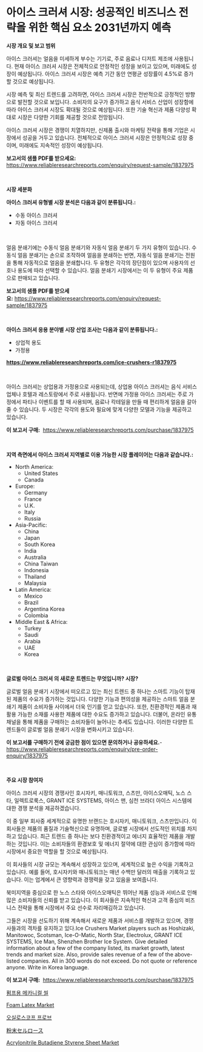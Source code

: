 <p><h1>아이스 크러셔 시장: 성공적인 비즈니스 전략을 위한 핵심 요소 2031년까지 예측</h1></p><p><strong>시장 개요 및 보고 범위</strong></p>
<p><p>아이스 크러셔는 얼음을 미세하게 부수는 기기로, 주로 음료나 디저트 제조에 사용됩니다. 현재 아이스 크러셔 시장은 전체적으로 안정적인 성장을 보이고 있으며, 미래에도 성장이 예상됩니다. 아이스 크러셔 시장은 예측 기간 동안 연평균 성장률이 4.5%로 증가할 것으로 예상됩니다. </p><p>시장 예측 및 최신 트렌드를 고려하면, 아이스 크러셔 시장은 전반적으로 긍정적인 방향으로 발전할 것으로 보입니다. 소비자의 요구가 증가하고 음식 서비스 산업이 성장함에 따라 아이스 크러셔 시장도 확대될 것으로 예상됩니다. 또한 기술 혁신과 제품 다양성 확대로 시장은 다양한 기회를 제공할 것으로 전망됩니다.</p><p>아이스 크러셔 시장은 경쟁이 치열하지만, 신제품 출시와 마케팅 전략을 통해 기업은 시장에서 성공을 거두고 있습니다. 전체적으로 아이스 크러셔 시장은 안정적으로 성장 중이며, 미래에도 지속적인 성장이 예상됩니다.</p></p>
<p><strong>보고서의 샘플 PDF를 받으세요:</strong> <a href="https://www.reliableresearchreports.com/enquiry/request-sample/1837975">https://www.reliableresearchreports.com/enquiry/request-sample/1837975</a></p>
<p>&nbsp;</p>
<p><strong>시장 세분화</strong></p>
<p><strong>아이스 크러셔 유형별 시장 분석은 다음과 같이 분류됩니다.:</strong></p>
<p><ul><li>수동 아이스 크러셔</li><li>자동 아이스 크러셔</li></ul></p>
<p>&nbsp;</p>
<p><p>얼음 분쇄기에는 수동식 얼음 분쇄기와 자동식 얼음 분쇄기 두 가지 유형이 있습니다. 수동식 얼음 분쇄기는 손으로 조작하여 얼음을 분쇄하는 반면, 자동식 얼음 분쇄기는 전원을 통해 자동적으로 얼음을 분쇄합니다. 두 유형은 각각의 장단점이 있으며 사용자의 선호나 용도에 따라 선택할 수 있습니다. 얼음 분쇄기 시장에서는 이 두 유형이 주요 제품으로 판매되고 있습니다.</p></p>
<p><strong>보고서의 샘플 PDF를 받으세요:</strong>&nbsp;<a href="https://www.reliableresearchreports.com/enquiry/request-sample/1837975">https://www.reliableresearchreports.com/enquiry/request-sample/1837975</a></p>
<p>&nbsp;</p>
<p><strong> 아이스 크러셔 응용 분야별 시장 산업 조사는 다음과 같이 분류됩니다.:</strong></p>
<p><ul><li>상업적 용도</li><li>가정용</li></ul></p>
<p><strong><a href="https://www.reliableresearchreports.com/ice-crushers-r1837975">https://www.reliableresearchreports.com/ice-crushers-r1837975</a></strong></p>
<p>&nbsp;</p>
<p><p>아이스 크러셔는 상업용과 가정용으로 사용되는데, 상업용 아이스 크러셔는 음식 서비스 업체나 호텔과 레스토랑에서 주로 사용됩니다. 반면에 가정용 아이스 크러셔는 주로 가정에서 파티나 이벤트를 할 때 사용되며, 음료나 칵테일을 만들 때 편리하게 얼음을 갈아줄 수 있습니다. 두 시장은 각각의 용도와 필요에 맞게 다양한 모델과 기능을 제공하고 있습니다.</p></p>
<p><strong>이 보고서 구매:</strong>&nbsp; <a href="https://www.reliableresearchreports.com/purchase/1837975">https://www.reliableresearchreports.com/purchase/1837975</a></p>
<p>&nbsp;</p>
<p><strong>지역 측면에서 아이스 크러셔 지역별로 이용 가능한 시장 플레이어는 다음과 같습니다.:</strong></p>
<p><ul>
    <li>
        North America:
        <ul>
            <li>United States</li>
            <li>Canada</li>
        </ul>
    </li>
    <li>
        Europe:
        <ul>
            <li>Germany</li>
            <li>France</li>
            <li>U.K.</li>
            <li>Italy</li>
            <li>Russia</li>
        </ul>
    </li>
    <li>
        Asia-Pacific:
        <ul>
            <li>China</li>
            <li>Japan</li>
            <li>South Korea</li>
            <li>India</li>
            <li>Australia</li>
            <li>China Taiwan</li>
            <li>Indonesia</li>
            <li>Thailand</li>
            <li>Malaysia</li>
        </ul>
    </li>
    <li>
        Latin America:
        <ul>
            <li>Mexico</li>
            <li>Brazil</li>
            <li>Argentina Korea</li>
            <li>Colombia</li>
        </ul>
    </li>
    <li>
        Middle East & Africa:
        <ul>
            <li>Turkey</li>
            <li>Saudi</li>
            <li>Arabia</li>
            <li>UAE</li>
            <li>Korea</li>
        </ul>
    </li>
    </ul></p>
<p>&nbsp;</p>
<p><strong>글로벌 아이스 크러셔 의 새로운 트렌드는 무엇입니까? 시장?</strong></p>
<p><p>글로벌 얼음 분쇄기 시장에서 떠오르고 있는 최신 트렌드 중 하나는 스마트 기능이 탑재된 제품의 수요가 증가하는 것입니다. 다양한 기능과 편의성을 제공하는 스마트 얼음 분쇄기 제품이 소비자들 사이에서 더욱 인기를 얻고 있습니다. 또한, 친환경적인 제품과 재활용 가능한 소재를 사용한 제품에 대한 수요도 증가하고 있습니다. 더불어, 온라인 유통 채널을 통해 제품을 구매하는 소비자들이 늘어나는 추세도 있습니다. 이러한 다양한 트렌드들이 글로벌 얼음 분쇄기 시장을 변화시키고 있습니다.</p></p>
<p><strong>이 보고서를 구매하기 전에 궁금한 점이 있으면 문의하거나 공유하세요.</strong>- <a href="https://www.reliableresearchreports.com/enquiry/pre-order-enquiry/1837975">https://www.reliableresearchreports.com/enquiry/pre-order-enquiry/1837975</a></p>
<p>&nbsp;</p>
<p><strong>주요 시장 참여자</strong></p>
<p><p>아이스 크러셔 시장의 경쟁사인 호시자키, 매니토워크, 스츠만, 아이스오매틱, 노스 스타, 일렉트로룩스, GRANT ICE SYSTEMS, 아이스 맨, 심천 브라더 아이스 시스템에 대한 경쟁 분석을 제공하겠습니다. </p><p>이 중 일부 회사중 세계적으로 유명한 브랜드는 호시자키, 매니토워크, 스츠만입니다. 이 회사들은 제품의 품질과 기술혁신으로 유명하며, 글로벌 시장에서 선도적인 위치를 차지하고 있습니다. 최근 트렌드 중 하나는 보다 친환경적이고 에너지 효율적인 제품을 개발하는 것입니다. 이는 소비자들의 환경보호 및 에너지 절약에 대한 관심이 증가함에 따라 시장에서 중요한 역할을 할 것으로 예상됩니다.</p><p>이 회사들의 시장 규모는 계속해서 성장하고 있으며, 세계적으로 높은 수익을 기록하고 있습니다. 예를 들어, 호시자키와 매니토워크는 매년 수백만 달러의 매출을 기록하고 있습니다. 이는 업계에서 큰 영향력과 경쟁력을 갖고 있음을 보여줍니다.</p><p>북미지역을 중심으로 한 노스 스타와 아이스오매틱은 뛰어난 제품 성능과 서비스로 인해 많은 소비자들의 신뢰를 받고 있습니다. 이 회사들은 지속적인 혁신과 고객 중심의 비즈니스 전략을 통해 시장에서 주요 선수로 자리매김하고 있습니다.</p><p>그들은 시장을 선도하기 위해 계속해서 새로운 제품과 서비스를 개발하고 있으며, 경쟁사들과의 격차를 유지하고 있다.Ice Crushers Market players such as Hoshizaki, Manitowoc, Scotsman, Ice-O-Matic, North Star, Electrolux, GRANT ICE SYSTEMS, Ice Man, Shenzhen Brother Ice System. Give detailed information about a few of the company listed, its market growth, latest trends and market size. Also, provide sales revenue of a few of the above-listed companies. All in 300 words do not exceed. Do not quote or reference anyone. Write in Korea language. </p></p>
<p><strong>이 보고서 구매:</strong>&nbsp;&nbsp;<a href="https://www.reliableresearchreports.com/purchase/1837975">https://www.reliableresearchreports.com/purchase/1837975</a></p>
<p><p><a href="https://medium.com/@howaoole34545/%ED%8E%8C%ED%94%84%EC%9A%A9-%EA%B8%B0%EA%B3%84-%EC%94%B0-%EC%8B%9C%EC%9E%A5-%EC%9D%B8%EC%82%AC%EC%9D%B4%ED%8A%B8-%EC%8B%9C%EC%9E%A5-%ED%8A%B8%EB%A0%8C%EB%93%9C-%EC%84%B1%EC%9E%A5-2024%EB%85%84%EB%B6%80%ED%84%B0-2031%EB%85%84%EA%B9%8C%EC%A7%80-%EC%98%88%EC%83%81%EB%90%9C-%EA%B2%83-65a5a7b4db05">펌프용 메카니컬 씰</a></p><p><a href="https://issuu.com/reportprime-2/docs/foam-latex-market-size-2030.pptx">Foam Latex Market</a></p><p><a href="https://github.com/hxzi07639916/Market-Research-Report-List-1/blob/main/708422621250.md">오실로스코프 프로브</a></p><p><a href="https://github.com/ihabdkwlxs948/Market-Research-Report-List-1/blob/main/208243823351.md">粉末セルロース</a></p><p><a href="https://www.linkedin.com/pulse/acrylonitrile-butadiene-styrene-sheet-market-furnish-information-m0jee?trackingId=0MxhrhaI%2BUOlsSxpcHEw5A%3D%3D">Acrylonitrile Butadiene Styrene Sheet Market</a></p></p>
